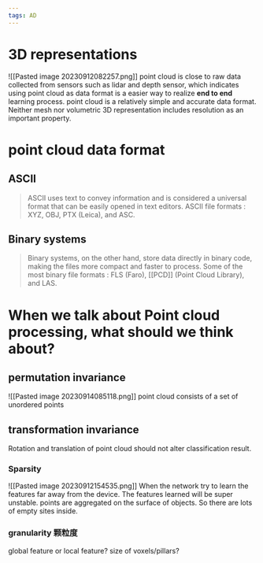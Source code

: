```yaml
---
tags: AD
---
```


# 3D representations
![[Pasted image 20230912082257.png]]
point cloud is close to raw data collected from sensors such as lidar and depth sensor, which indicates using point cloud as data format is a easier way to realize **end to end** learning process.
point cloud is a relatively simple and accurate data format. Neither mesh nor volumetric 3D representation includes resolution as an important property.

# point cloud data format
## ASCII
>ASCII uses text to convey information and is considered a universal format that can be easily opened in text editors.
 ASCII file formats : XYZ, OBJ, PTX (Leica), and ASC.
>

## Binary systems
>Binary systems, on the other hand, store data directly in binary code, making the files more compact and faster to process. Some of the most binary file formats : FLS (Faro), [[PCD]] (Point Cloud Library), and LAS.
>


# When we talk about Point cloud processing, what should we think about?

## permutation invariance
![[Pasted image 20230914085118.png]]
point cloud consists of a set of unordered points

## transformation invariance
Rotation and translation of point cloud should not alter classification result.

### Sparsity
![[Pasted image 20230912154535.png]]
When the network try to learn the features far away from the device. The features learned will be super unstable.
points are aggregated on the surface of objects. So there are lots of empty sites inside. 
### granularity 颗粒度
global feature or local feature?
size of voxels/pillars?
